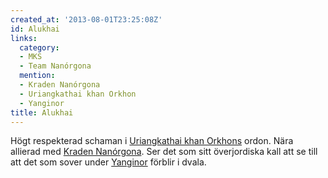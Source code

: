 ```yaml
---
created_at: '2013-08-01T23:25:08Z'
id: Alukhai
links:
  category:
  - MKS
  - Team Nanórgona
  mention:
  - Kraden Nanórgona
  - Uriangkathai khan Orkhon
  - Yanginor
title: Alukhai
---
```


Högt respekterad schaman i [Uriangkathai khan Orkhons] ordon. Nära allierad med [Kraden Nanórgona].
Ser det som sitt överjordiska kall att se till att det som sover under [Yanginor] förblir i dvala.

  [Uriangkathai khan Orkhons]: Uriangkathai_khan_Orkhon
  [Kraden Nanórgona]: Kraden_Nanórgona
  [Yanginor]: Yanginor